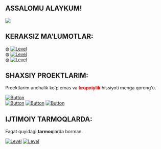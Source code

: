 ## ASSALOMU ALAYKUM!
<img src="https://te.legra.ph/file/08c6a5f79f0871f7d6196.png">

## KERAKSIZ MAʼLUMOTLAR:
◍ <a href='https://github.com/Netuzb'><img src='https://img.shields.io/badge/Dasturlash boʻyicha:- Python, PHP, HTML, CSS-red?style=flat-square' alt='Level'></a><br>
◍ <a href='https://github.com/Netuzb'><img src='https://img.shields.io/badge/Grafika boʻyicha:- Procreate, IbisPaint, Painter-red?style=flat-square' alt='Level'></a><br>
◍ <a href='https://github.com/Netuzb'><img src='https://img.shields.io/badge/Hobbilarim:- Musiqa eshitish, Art ishlari, Oʻyinlar-red?style=flat-square' alt='Level'></a>

## SHAXSIY PROEKTLARIM:
Proektlarim unchalik koʻp emas va <b><font color="red">krupniylik</font></b> hissiyoti menga qorongʻu.

[![Button](https://badgen.net/badge/UMod/UMod-Userbot/red?icon=telegram&label)](https://t.me/umodules)<br>
[![Button](https://badgen.net/badge/Soso/Soso-Userbot/red?icon=telegram&label)](https://github.com/Netuzb/sosi)
[![Button](https://badgen.net/badge/XueArts/XueArts-My-Works/red?icon=slack&label)](https://t.me/xueart)
[![Button](https://badgen.net/badge/Apex-Legends-Mobile-chat/Apex-Legends-Mobile-chat/red?icon=telegram&label)](https://t.me/APEXLEGENDS_MOBILE_CHAT)

## IJTIMOIY TARMOQLARDA:
Faqat quyidagi <b>tarmoq</b>larda borman.

<a href='https://instagram.com/_temur.erkinov'><img src='https://img.shields.io/badge/Instagram-_Temur.Erkinov-orange?style=flat-square' alt='Level'></a>
<a href='https://telegram.me/netuzb'><img src='https://img.shields.io/badge/Telegram-Temur Erkinov-orange?style=flat-square' alt='Level'></a>
